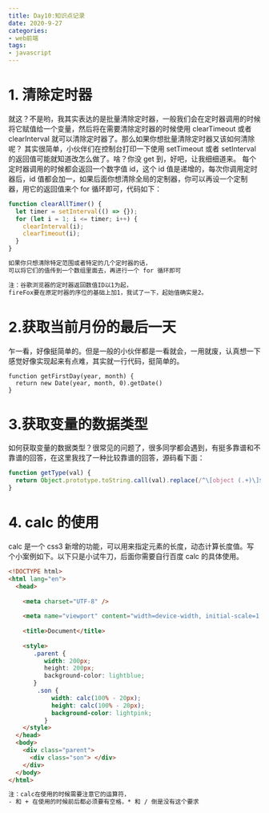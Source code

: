 ```yaml
---
title: Day10:知识点记录
date: 2020-9-27
categories:
- web前端
tags:
- javascript
---
```

# 1. 清除定时器

就这？不是哟，我其实表达的是批量清除定时器，一般我们会在定时器调用的时候将它赋值给一个变量，然后将在需要清除定时器的时候使用 clearTimeout 或者 clearInterval 就可以清除定时器了。那么如果你想批量清除定时器又该如何清除呢？
其实很简单，小伙伴们在控制台打印一下使用 setTimeout 或者 setInterval 的返回值可能就知道改怎么做了。啥？你没 get 到，好吧，让我细细道来。
每个定时器调用的时候都会返回一个数字值 id，这个 id 值是递增的，每次你调用定时器后，id 值都会加一，如果后面你想清除全局的定制器，你可以再设一个定制器，用它的返回值来个 for 循环即可，代码如下：

```javascript
function clearAllTimer() {
  let timer = setInterval(() => {});
  for (let i = 1; i <= timer; i++) {
    clearInterval(i);
    clearTimeout(i);
  }
}
```

```txt
如果你只想清除特定范围或者特定的几个定时器的话，
可以将它们的值传到一个数组里面去，再进行一个 for 循环即可
```

```txt
注：谷歌浏览器的定时器返回数值ID以1为起，
fireFox要在原定时器的序位的基础上加1，我试了一下，起始值确实是2。
```

# 2.获取当前月份的最后一天

乍一看，好像挺简单的。但是一般的小伙伴都是一看就会，一用就废，认真想一下感觉好像实现起来有点难，其实就一行代码，挺简单的。

```javaascript
function getFirstDay(year, month) {
  return new Date(year, month, 0).getDate()
}

```

# 3.获取变量的数据类型

如何获取变量的数据类型？很常见的问题了，很多同学都会遇到，有挺多靠谱和不靠谱的回答，在这里我找了一种比较靠谱的回答，源码看下面：

```javascript
function getType(val) {
  return Object.prototype.toString.call(val).replace(/^\[object (.+)\]$/, "$1");
}
```

# 4. calc 的使用

calc 是一个 css3 新增的功能，可以用来指定元素的长度，动态计算长度值。写个小案例如下。以下只是小试牛刀，后面你需要自行百度 calc 的具体使用。

```html
<!DOCTYPE html>
<html lang="en">
  <head>
       
    <meta charset="UTF-8" />
      
    <meta name="viewport" content="width=device-width, initial-scale=1.0" />
      
    <title>Document</title>
      
    <style> 
       .parent {  
          width: 200px; 
          height: 200px;  
          background-color: lightblue;   
       }  
        .son {     
            width: calc(100% - 20px);     
            height: calc(100% - 20px);     
            background-color: lightpink;  
          }  
    </style>
  </head>
  <body> 
    <div class="parent">    
      <div class="son"> </div> 
    </div>
  </body>
</html>
```
```txt
注：calc在使用的时候需要注意它的运算符，
- 和 + 在使用的时候前后都必须要有空格，* 和 / 倒是没有这个要求
```
